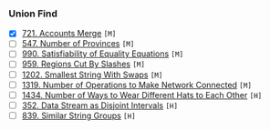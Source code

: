 ### Union Find
- [X] [721. Accounts Merge](https://leetcode.com/problems/accounts-merge/submissions/) `[M]`
- [ ] [547. Number of Provinces](https://leetcode.com/problems/number-of-provinces/) `[M]`
- [ ] [990. Satisfiability of Equality Equations](https://leetcode.com/problems/satisfiability-of-equality-equations/) `[M]`
- [ ] [959. Regions Cut By Slashes](https://leetcode.com/problems/regions-cut-by-slashes/) `[M]`
- [ ] [1202. Smallest String With Swaps](https://leetcode.com/problems/smallest-string-with-swaps/) `[M]`
- [ ] [1319. Number of Operations to Make Network Connected](https://leetcode.com/problems/number-of-operations-to-make-network-connected/) `[M]`
- [ ] [1434. Number of Ways to Wear Different Hats to Each Other](https://leetcode.com/problems/number-of-ways-to-wear-different-hats-to-each-other/) `[H]`
- [ ] [352. Data Stream as Disjoint Intervals](https://leetcode.com/problems/data-stream-as-disjoint-intervals/) `[H]`
- [ ] [839. Similar String Groups](https://leetcode.com/problems/similar-string-groups/) `[H]`
